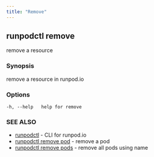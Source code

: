 ```yaml
---
title: "Remove"
---
```


## runpodctl remove

remove a resource

### Synopsis

remove a resource in runpod.io

### Options

```
-h, --help   help for remove
```

### SEE ALSO

- [runpodctl](runpodctl.md) - CLI for runpod.io
- [runpodctl remove pod](runpodctl_remove_pod.md) - remove a pod
- [runpodctl remove pods](runpodctl_remove_pods.md) - remove all pods using name
